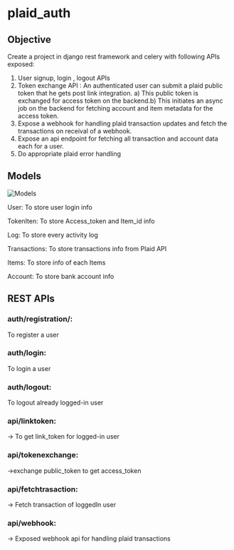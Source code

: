 # plaid_auth
## Objective
Create a project in django rest framework and celery with following APIs exposed:
1) User signup, login , logout APIs
2) Token exchange API : An authenticated user can submit a plaid public token that
he gets post link integration.
a) This public token is exchanged for access token on the backend.b) This initiates an async job on the backend for fetching account and item
metadata for the access token.
3) Expose a webhook for handling plaid transaction updates and fetch the
transactions on receival of a webhook.
4) Expose an api endpoint for fetching all transaction and account data each for a
user.
5) Do appropriate plaid error handling


## Models

![Models](https://i.ibb.co/m6ybhSx/models.png)


User: To store user login info

TokenIten: To store Access_token and Item_id info

Log: To store every activity log

Transactions: To store transactions info from Plaid API

Items: To store info of each Items

Account: To store bank account info

## REST APIs

### auth/registration/: 
To register a user

### auth/login:
To login a user

### auth/logout:
To logout already logged-in user

### api/linktoken:
-> To get link_token for logged-in user

### api/tokenexchange:
->exchange public_token to get access_token

### api/fetchtrasaction:
-> Fetch transaction of loggedIn user

### api/webhook:
-> Exposed webhook api for handling plaid transactions

